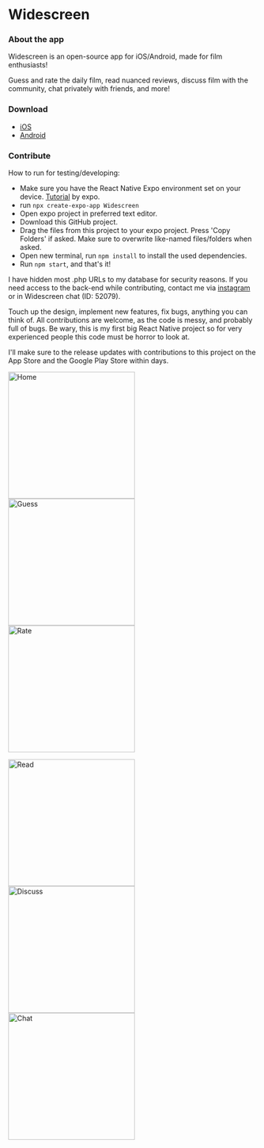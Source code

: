 # Widescreen
### About the app

Widescreen is an open-source app for iOS/Android, made for film enthusiasts!

Guess and rate the daily film, read nuanced reviews, discuss film with the community, chat privately with friends, and more!

### Download

- <a href="https://apps.apple.com/nl/app/widescreen/id6450876748?l=en-GB">iOS</a>
- <a href="https://play.google.com/store/apps/details?id=com.bpstudios.Widescreen">Android</a>

### Contribute

How to run for testing/developing:
- Make sure you have the React Native Expo environment set on your device. <a href="https://docs.expo.dev/get-started/installation/">Tutorial</a> by expo.
- run `npx create-expo-app Widescreen`
- Open expo project in preferred text editor.
- Download this GitHub project.
- Drag the files from this project to your expo project. Press 'Copy Folders' if asked. Make sure to overwrite like-named files/folders when asked.
- Open new terminal, run `npm install` to install the used dependencies.
- Run `npm start`, and that's it! 

I have hidden most .php URLs to my database for security reasons. If you need access to the back-end while contributing, contact me via <a href="https://instagram.com/aronvisser_">instagram</a> or in Widescreen chat (ID: 52079).

Touch up the design, implement new features, fix bugs, anything you can think of. All contributions are welcome, as the code is messy, and probably full of bugs. Be wary, this is my first big React Native project so for very experienced people this code must be horror to look at. 

I'll make sure to the release updates with contributions to this project on the App Store and the Google Play Store within days.


<p float="left">
  <p float="left">
    <img src="./images/iPhone_15.jpg" width="256" title="Home">
    <img src="./images/iPhone_15 2.jpg" width="256" title="Guess">
    <img src="./images/iPhone_15 3.jpg" width="256" title="Rate">
  </p>
  <p float="left">
    <img src="./images/iPhone_15 4.jpg" width="256" title="Read">
    <img src="./images/iPhone_15 5.jpg" width="256" title="Discuss">
    <img src="./images/iPhone_15 6.jpg" width="256" title="Chat">
  </p>
</p>
